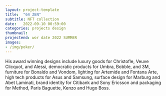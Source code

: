 ```yaml
---
layout: project-template
title:  "64 ZEN"
subtitle: NFT collection
date:   2022-09-10 00:59:00
categories: projects design
thumbnail:
projectend: wor date 2022 SUMMER
images:
- /img/poker/
---
```


His award winning designs include luxury goods for Christofle, Veuve Clicquot, and Alessi, democratic products for Umbra, Bobble, and 3M, furniture for Bonaldo and Vondom, lighting for Artemide and Fontana Arte, high tech products for Asus and Samsung, surface design for Marburg and Abet Laminati, brand identity for Citibank and Sony Ericsson and packaging for Method, Paris Baguette, Kenzo and Hugo Boss.
